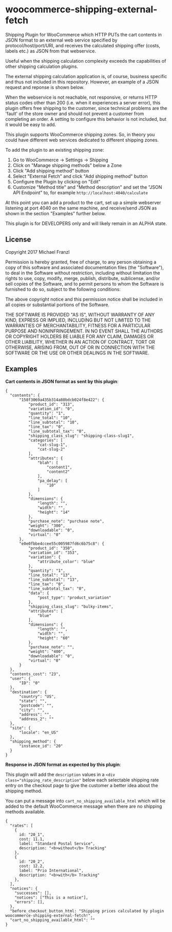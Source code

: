# woocommerce-shipping-external-fetch

Shipping Plugin for WooCommerce which HTTP PUTs the cart contents in JSON format to an
external web service specified by protocol/host/port/URI, and receives the
calculated shipping offer (costs, labels etc.) as JSON from that webservice.

Useful when the shipping calculation complexity exceeds the capabilities of other
shipping calculation plugins.

The external shipping calculation application is, of course, business specific and
thus not included in this repository. However, an example of a JSON request and
reponse is shown below.

When the webservice is not reachable, not responsive, or returns HTTP status codes
other than 200 (i.e. when it experiences a server error), this plugin offers
free shipping to the customer, since technical problems are the 'fault' of the
store owner and should not prevent a customer from completing an order. A setting
to configure this behavior is not included, but it would be easy to add.

This plugin supports WooCommerce shipping zones. So, in theory you could have
different web services dedicated to different shipping zones.

To add the plugin to an existing shipping zone:

1. Go to WooCommerce -> Settings -> Shipping
2. Click on "Manage shipping methods" below a Zone
3. Click "Add shipping method" button
4. Select "External Fetch" and click "Add shipping method" button
5. Configure the Plugin by clicking on "Edit"
6. Customize "Method title" and "Method description" and set the "JSON API Endpoint" to, for example `http://localhost:4040/calculate`

At this point you can add a product to the cart, set up a simple webserver listening at port 4040 on the same machine, and receive/send JSON as shown in the section "Examples" further below.


This plugin is for DEVELOPERS only and will likely remain in an ALPHA state.


## License

Copyright 2017 Michael Franzl

Permission is hereby granted, free of charge, to any person obtaining a copy of this software and associated documentation files (the "Software"), to deal in the Software without restriction, including without limitation the rights to use, copy, modify, merge, publish, distribute, sublicense, and/or sell copies of the Software, and to permit persons to whom the Software is furnished to do so, subject to the following conditions:

The above copyright notice and this permission notice shall be included in all copies or substantial portions of the Software.

THE SOFTWARE IS PROVIDED "AS IS", WITHOUT WARRANTY OF ANY KIND, EXPRESS OR IMPLIED, INCLUDING BUT NOT LIMITED TO THE WARRANTIES OF MERCHANTABILITY, FITNESS FOR A PARTICULAR PURPOSE AND NONINFRINGEMENT. IN NO EVENT SHALL THE AUTHORS OR COPYRIGHT HOLDERS BE LIABLE FOR ANY CLAIM, DAMAGES OR OTHER LIABILITY, WHETHER IN AN ACTION OF CONTRACT, TORT OR OTHERWISE, ARISING FROM, OUT OF OR IN CONNECTION WITH THE SOFTWARE OR THE USE OR OTHER DEALINGS IN THE SOFTWARE.


## Examples

**Cart contents in JSON format as sent by this plugin**:

    {
      "contents": {
          "158f3069a435b314a80bdcb024f8e422": {
              "product_id": "313",
              "variation_id": "0",
              "quantity": "1",
              "line_total": "10",
              "line_subtotal": "10",
              "line_tax": "0",
              "line_subtotal_tax": "0",
              "shipping_class_slug": "shipping-class-slug1",
              "categories": [
                  "cat-slug-1",
                  "cat-slug-2"
              ],
              "attributes": {
                  "blah": [
                      "content1",
                      "content2"
                  ],
                  "pa_delay": [
                      "10"
                  ]
              },
              "dimensions": {
                  "length": "",
                  "width": "",
                  "height": "14"
              },
              "purchase_note": "purchase note",
              "weight": "300",
              "downloadable": "0",
              "virtual": "0"
          },
          "e0e0fbbe4ccee55c005987fd6c6b75c8": {
              "product_id": "350",
              "variation_id": "353",
              "variation": {
                  "attribute_color": "blue"
              },
              "quantity": "1",
              "line_total": "13",
              "line_subtotal": "13",
              "line_tax": "0",
              "line_subtotal_tax": "0",
              "data": {
                  "post_type": "product_variation"
              },
              "shipping_class_slug": "bulky-items",
              "attributes": [
                  "blue"
              ],
              "dimensions": {
                  "length": "",
                  "width": "",
                  "height": "60"
              },
              "purchase_note": "",
              "weight": "400",
              "downloadable": "0",
              "virtual": "0"
          }
      },
      "contents_cost": "23",
      "user": {
          "ID": "0"
      },
      "destination": {
          "country": "US",
          "state": "",
          "postcode": "",
          "city": "",
          "address": "",
          "address_2": ""
      },
      "site": {
          "locale": "en_US"
      },
      "shipping_method": {
          "instance_id": "20"
      }
    }

    
**Response in JSON format as expected by this plugin**:

This plugin will add the `description` values in a `<div class="shipping_rate_description"` below each selectable shipping rate entry on the checkout page to give the customer a better idea about the shipping method.

You can put a message into `cart_no_shipping_available_html` which will be added to the default WooCommerce message when there are no shipping methods available.


    {
      "rates": [
        { 
          id: "20_1",
          cost: 11.1,
          label: "Standard Postal Service",
          description: "<b>without</b> Tracking"
        },
        { 
          id: "20_2",
          cost: 12.2,
          label: "Prio International",
          description: "<b>with</b> Tracking"
        },
      ],
      "notices": {
        "successes": [],
        "notices": ["This is a notice"],
        "errors": [],
      },
      "before_checkout_button_html: "Shipping prices calculated by plugin woocommerce-shipping-external-fetch!",
      "cart_no_shipping_available_html": ""
    }
